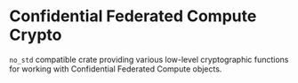 # Confidential Federated Compute Crypto

`no_std` compatible crate providing various low-level cryptographic functions
for working with Confidential Federated Compute objects.
